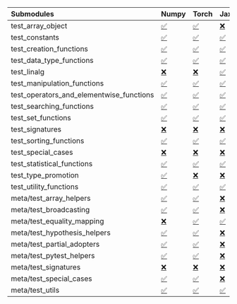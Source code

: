 | Submodules                               | Numpy                                                                                                                           | Torch                                                                                                                           | Jax                                                                                                                             | Tensorflow                                                                                                                      |
|:-----------------------------------------|:--------------------------------------------------------------------------------------------------------------------------------|:--------------------------------------------------------------------------------------------------------------------------------|:--------------------------------------------------------------------------------------------------------------------------------|:--------------------------------------------------------------------------------------------------------------------------------|
| test_array_object                        | <a href="https://github.com/unifyai/ivy/runs/8227688827?check_suite_focus=true" rel="noopener noreferrer" target="_blank">✅</a> | <a href="https://github.com/unifyai/ivy/runs/8227692300?check_suite_focus=true" rel="noopener noreferrer" target="_blank">✅</a> | <a href="https://github.com/unifyai/ivy/runs/8227695482?check_suite_focus=true" rel="noopener noreferrer" target="_blank">❌</a> | <a href="https://github.com/unifyai/ivy/runs/8227698229?check_suite_focus=true" rel="noopener noreferrer" target="_blank">✅</a> |
| test_constants                           | <a href="https://github.com/unifyai/ivy/runs/8227688996?check_suite_focus=true" rel="noopener noreferrer" target="_blank">✅</a> | <a href="https://github.com/unifyai/ivy/runs/8227692414?check_suite_focus=true" rel="noopener noreferrer" target="_blank">✅</a> | <a href="https://github.com/unifyai/ivy/runs/8227695584?check_suite_focus=true" rel="noopener noreferrer" target="_blank">✅</a> | <a href="https://github.com/unifyai/ivy/runs/8227698350?check_suite_focus=true" rel="noopener noreferrer" target="_blank">✅</a> |
| test_creation_functions                  | <a href="https://github.com/unifyai/ivy/runs/8227689152?check_suite_focus=true" rel="noopener noreferrer" target="_blank">✅</a> | <a href="https://github.com/unifyai/ivy/runs/8227692520?check_suite_focus=true" rel="noopener noreferrer" target="_blank">✅</a> | <a href="https://github.com/unifyai/ivy/runs/8227695726?check_suite_focus=true" rel="noopener noreferrer" target="_blank">✅</a> | <a href="https://github.com/unifyai/ivy/runs/8227698461?check_suite_focus=true" rel="noopener noreferrer" target="_blank">✅</a> |
| test_data_type_functions                 | <a href="https://github.com/unifyai/ivy/runs/8227689294?check_suite_focus=true" rel="noopener noreferrer" target="_blank">✅</a> | <a href="https://github.com/unifyai/ivy/runs/8227692657?check_suite_focus=true" rel="noopener noreferrer" target="_blank">✅</a> | <a href="https://github.com/unifyai/ivy/runs/8227695840?check_suite_focus=true" rel="noopener noreferrer" target="_blank">✅</a> | <a href="https://github.com/unifyai/ivy/runs/8227698615?check_suite_focus=true" rel="noopener noreferrer" target="_blank">✅</a> |
| test_linalg                              | <a href="https://github.com/unifyai/ivy/runs/8227689421?check_suite_focus=true" rel="noopener noreferrer" target="_blank">❌</a> | <a href="https://github.com/unifyai/ivy/runs/8227692778?check_suite_focus=true" rel="noopener noreferrer" target="_blank">❌</a> | <a href="https://github.com/unifyai/ivy/runs/8227695970?check_suite_focus=true" rel="noopener noreferrer" target="_blank">✅</a> | <a href="https://github.com/unifyai/ivy/runs/8227698757?check_suite_focus=true" rel="noopener noreferrer" target="_blank">❌</a> |
| test_manipulation_functions              | <a href="https://github.com/unifyai/ivy/runs/8227689595?check_suite_focus=true" rel="noopener noreferrer" target="_blank">✅</a> | <a href="https://github.com/unifyai/ivy/runs/8227692908?check_suite_focus=true" rel="noopener noreferrer" target="_blank">✅</a> | <a href="https://github.com/unifyai/ivy/runs/8227696109?check_suite_focus=true" rel="noopener noreferrer" target="_blank">✅</a> | <a href="https://github.com/unifyai/ivy/runs/8227698915?check_suite_focus=true" rel="noopener noreferrer" target="_blank">✅</a> |
| test_operators_and_elementwise_functions | <a href="https://github.com/unifyai/ivy/runs/8227689744?check_suite_focus=true" rel="noopener noreferrer" target="_blank">✅</a> | <a href="https://github.com/unifyai/ivy/runs/8227693064?check_suite_focus=true" rel="noopener noreferrer" target="_blank">✅</a> | <a href="https://github.com/unifyai/ivy/runs/8227696251?check_suite_focus=true" rel="noopener noreferrer" target="_blank">✅</a> | <a href="https://github.com/unifyai/ivy/runs/8227699086?check_suite_focus=true" rel="noopener noreferrer" target="_blank">✅</a> |
| test_searching_functions                 | <a href="https://github.com/unifyai/ivy/runs/8227689912?check_suite_focus=true" rel="noopener noreferrer" target="_blank">✅</a> | <a href="https://github.com/unifyai/ivy/runs/8227693203?check_suite_focus=true" rel="noopener noreferrer" target="_blank">✅</a> | <a href="https://github.com/unifyai/ivy/runs/8227696378?check_suite_focus=true" rel="noopener noreferrer" target="_blank">✅</a> | <a href="https://github.com/unifyai/ivy/runs/8227699300?check_suite_focus=true" rel="noopener noreferrer" target="_blank">✅</a> |
| test_set_functions                       | <a href="https://github.com/unifyai/ivy/runs/8227690033?check_suite_focus=true" rel="noopener noreferrer" target="_blank">✅</a> | <a href="https://github.com/unifyai/ivy/runs/8227693309?check_suite_focus=true" rel="noopener noreferrer" target="_blank">✅</a> | <a href="https://github.com/unifyai/ivy/runs/8227696506?check_suite_focus=true" rel="noopener noreferrer" target="_blank">✅</a> | <a href="https://github.com/unifyai/ivy/runs/8227699527?check_suite_focus=true" rel="noopener noreferrer" target="_blank">✅</a> |
| test_signatures                          | <a href="https://github.com/unifyai/ivy/runs/8227690144?check_suite_focus=true" rel="noopener noreferrer" target="_blank">❌</a> | <a href="https://github.com/unifyai/ivy/runs/8227693423?check_suite_focus=true" rel="noopener noreferrer" target="_blank">❌</a> | <a href="https://github.com/unifyai/ivy/runs/8227696644?check_suite_focus=true" rel="noopener noreferrer" target="_blank">❌</a> | <a href="https://github.com/unifyai/ivy/runs/8227699636?check_suite_focus=true" rel="noopener noreferrer" target="_blank">❌</a> |
| test_sorting_functions                   | <a href="https://github.com/unifyai/ivy/runs/8227690285?check_suite_focus=true" rel="noopener noreferrer" target="_blank">✅</a> | <a href="https://github.com/unifyai/ivy/runs/8227693574?check_suite_focus=true" rel="noopener noreferrer" target="_blank">✅</a> | <a href="https://github.com/unifyai/ivy/runs/8227696754?check_suite_focus=true" rel="noopener noreferrer" target="_blank">✅</a> | <a href="https://github.com/unifyai/ivy/runs/8227699768?check_suite_focus=true" rel="noopener noreferrer" target="_blank">✅</a> |
| test_special_cases                       | <a href="https://github.com/unifyai/ivy/runs/8227690409?check_suite_focus=true" rel="noopener noreferrer" target="_blank">❌</a> | <a href="https://github.com/unifyai/ivy/runs/8227693757?check_suite_focus=true" rel="noopener noreferrer" target="_blank">❌</a> | <a href="https://github.com/unifyai/ivy/runs/8227696880?check_suite_focus=true" rel="noopener noreferrer" target="_blank">❌</a> | <a href="https://github.com/unifyai/ivy/runs/8227699867?check_suite_focus=true" rel="noopener noreferrer" target="_blank">❌</a> |
| test_statistical_functions               | <a href="https://github.com/unifyai/ivy/runs/8227690512?check_suite_focus=true" rel="noopener noreferrer" target="_blank">✅</a> | <a href="https://github.com/unifyai/ivy/runs/8227693931?check_suite_focus=true" rel="noopener noreferrer" target="_blank">✅</a> | <a href="https://github.com/unifyai/ivy/runs/8227696982?check_suite_focus=true" rel="noopener noreferrer" target="_blank">✅</a> | <a href="https://github.com/unifyai/ivy/runs/8227699976?check_suite_focus=true" rel="noopener noreferrer" target="_blank">❌</a> |
| test_type_promotion                      | <a href="https://github.com/unifyai/ivy/runs/8227690676?check_suite_focus=true" rel="noopener noreferrer" target="_blank">✅</a> | <a href="https://github.com/unifyai/ivy/runs/8227694094?check_suite_focus=true" rel="noopener noreferrer" target="_blank">❌</a> | <a href="https://github.com/unifyai/ivy/runs/8227697084?check_suite_focus=true" rel="noopener noreferrer" target="_blank">❌</a> | <a href="https://github.com/unifyai/ivy/runs/8227700081?check_suite_focus=true" rel="noopener noreferrer" target="_blank">❌</a> |
| test_utility_functions                   | <a href="https://github.com/unifyai/ivy/runs/8227690839?check_suite_focus=true" rel="noopener noreferrer" target="_blank">✅</a> | <a href="https://github.com/unifyai/ivy/runs/8227694227?check_suite_focus=true" rel="noopener noreferrer" target="_blank">✅</a> | <a href="https://github.com/unifyai/ivy/runs/8227697180?check_suite_focus=true" rel="noopener noreferrer" target="_blank">✅</a> | <a href="https://github.com/unifyai/ivy/runs/8227700204?check_suite_focus=true" rel="noopener noreferrer" target="_blank">✅</a> |
| meta/test_array_helpers                  | <a href="https://github.com/unifyai/ivy/runs/8227691078?check_suite_focus=true" rel="noopener noreferrer" target="_blank">✅</a> | <a href="https://github.com/unifyai/ivy/runs/8227694367?check_suite_focus=true" rel="noopener noreferrer" target="_blank">✅</a> | <a href="https://github.com/unifyai/ivy/runs/8227697303?check_suite_focus=true" rel="noopener noreferrer" target="_blank">❌</a> | <a href="https://github.com/unifyai/ivy/runs/8227700340?check_suite_focus=true" rel="noopener noreferrer" target="_blank">✅</a> |
| meta/test_broadcasting                   | <a href="https://github.com/unifyai/ivy/runs/8227691221?check_suite_focus=true" rel="noopener noreferrer" target="_blank">✅</a> | <a href="https://github.com/unifyai/ivy/runs/8227694540?check_suite_focus=true" rel="noopener noreferrer" target="_blank">✅</a> | <a href="https://github.com/unifyai/ivy/runs/8227697392?check_suite_focus=true" rel="noopener noreferrer" target="_blank">❌</a> | <a href="https://github.com/unifyai/ivy/runs/8227700472?check_suite_focus=true" rel="noopener noreferrer" target="_blank">✅</a> |
| meta/test_equality_mapping               | <a href="https://github.com/unifyai/ivy/runs/8227691365?check_suite_focus=true" rel="noopener noreferrer" target="_blank">❌</a> | <a href="https://github.com/unifyai/ivy/runs/8227694648?check_suite_focus=true" rel="noopener noreferrer" target="_blank">✅</a> | <a href="https://github.com/unifyai/ivy/runs/8227697506?check_suite_focus=true" rel="noopener noreferrer" target="_blank">✅</a> | <a href="https://github.com/unifyai/ivy/runs/8227700593?check_suite_focus=true" rel="noopener noreferrer" target="_blank">✅</a> |
| meta/test_hypothesis_helpers             | <a href="https://github.com/unifyai/ivy/runs/8227691495?check_suite_focus=true" rel="noopener noreferrer" target="_blank">✅</a> | <a href="https://github.com/unifyai/ivy/runs/8227694793?check_suite_focus=true" rel="noopener noreferrer" target="_blank">✅</a> | <a href="https://github.com/unifyai/ivy/runs/8227697601?check_suite_focus=true" rel="noopener noreferrer" target="_blank">❌</a> | <a href="https://github.com/unifyai/ivy/runs/8227700734?check_suite_focus=true" rel="noopener noreferrer" target="_blank">✅</a> |
| meta/test_partial_adopters               | <a href="https://github.com/unifyai/ivy/runs/8227691651?check_suite_focus=true" rel="noopener noreferrer" target="_blank">✅</a> | <a href="https://github.com/unifyai/ivy/runs/8227694895?check_suite_focus=true" rel="noopener noreferrer" target="_blank">✅</a> | <a href="https://github.com/unifyai/ivy/runs/8227697720?check_suite_focus=true" rel="noopener noreferrer" target="_blank">❌</a> | <a href="https://github.com/unifyai/ivy/runs/8227700869?check_suite_focus=true" rel="noopener noreferrer" target="_blank">✅</a> |
| meta/test_pytest_helpers                 | <a href="https://github.com/unifyai/ivy/runs/8227691804?check_suite_focus=true" rel="noopener noreferrer" target="_blank">✅</a> | <a href="https://github.com/unifyai/ivy/runs/8227695010?check_suite_focus=true" rel="noopener noreferrer" target="_blank">✅</a> | <a href="https://github.com/unifyai/ivy/runs/8227697814?check_suite_focus=true" rel="noopener noreferrer" target="_blank">❌</a> | <a href="https://github.com/unifyai/ivy/runs/8227701011?check_suite_focus=true" rel="noopener noreferrer" target="_blank">✅</a> |
| meta/test_signatures                     | <a href="https://github.com/unifyai/ivy/runs/8227691905?check_suite_focus=true" rel="noopener noreferrer" target="_blank">❌</a> | <a href="https://github.com/unifyai/ivy/runs/8227695122?check_suite_focus=true" rel="noopener noreferrer" target="_blank">❌</a> | <a href="https://github.com/unifyai/ivy/runs/8227697928?check_suite_focus=true" rel="noopener noreferrer" target="_blank">❌</a> | <a href="https://github.com/unifyai/ivy/runs/8227701190?check_suite_focus=true" rel="noopener noreferrer" target="_blank">❌</a> |
| meta/test_special_cases                  | <a href="https://github.com/unifyai/ivy/runs/8227692034?check_suite_focus=true" rel="noopener noreferrer" target="_blank">✅</a> | <a href="https://github.com/unifyai/ivy/runs/8227695222?check_suite_focus=true" rel="noopener noreferrer" target="_blank">✅</a> | <a href="https://github.com/unifyai/ivy/runs/8227698038?check_suite_focus=true" rel="noopener noreferrer" target="_blank">❌</a> | <a href="https://github.com/unifyai/ivy/runs/8227701324?check_suite_focus=true" rel="noopener noreferrer" target="_blank">✅</a> |
| meta/test_utils                          | <a href="https://github.com/unifyai/ivy/runs/8227692156?check_suite_focus=true" rel="noopener noreferrer" target="_blank">✅</a> | <a href="https://github.com/unifyai/ivy/runs/8227695359?check_suite_focus=true" rel="noopener noreferrer" target="_blank">✅</a> | <a href="https://github.com/unifyai/ivy/runs/8227698136?check_suite_focus=true" rel="noopener noreferrer" target="_blank">✅</a> | <a href="https://github.com/unifyai/ivy/runs/8227701445?check_suite_focus=true" rel="noopener noreferrer" target="_blank">✅</a> |